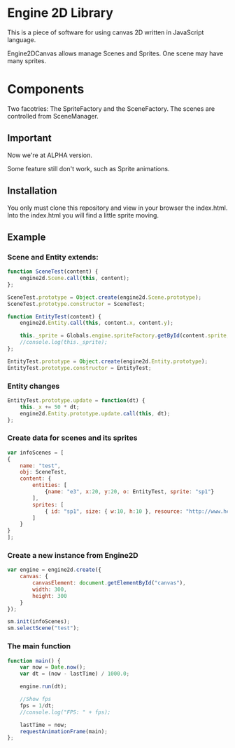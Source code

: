 # Engine 2D Library
This is a piece of software for using canvas 2D written in JavaScript language.

Engine2DCanvas allows manage Scenes and Sprites. One scene may have many sprites.


# Components
Two facotries: The SpriteFactory and the SceneFactory.
The scenes are controlled from SceneManager.

## Important
Now we're at ALPHA version.

Some feature still don't work, such as Sprite animations.

## Installation
You only must clone this repository and view in your browser the index.html.
Into the index.html you will find a little sprite moving.

## Example

### Scene and Entity extends:

```javascript
function SceneTest(content) {
	engine2d.Scene.call(this, content);
};

SceneTest.prototype = Object.create(engine2d.Scene.prototype);
SceneTest.prototype.constructor = SceneTest;

function EntityTest(content) {
	engine2d.Entity.call(this, content.x, content.y);

	this._sprite = Globals.engine.spriteFactory.getById(content.sprite, [this._x, this._y]);
	//console.log(this._sprite);
};

EntityTest.prototype = Object.create(engine2d.Entity.prototype);
EntityTest.prototype.constructor = EntityTest;
```

### Entity changes
```javascript
EntityTest.prototype.update = function(dt) {
	this._x += 50 * dt;
	engine2d.Entity.prototype.update.call(this, dt);
};
```

### Create data for scenes and its sprites

```javascript
var infoScenes = [
{
	name: "test",
	obj: SceneTest,
	content: {
		entities: [
			{name: "e3", x:20, y:20, o: EntityTest, sprite: "sp1"}
		],
		sprites: [
			{ id: "sp1", size: { w:10, h:10 }, resource: "http://www.herbalife.com.pa/Content/Global/img/layout/icon_arrow.gif" }
		]
	}
}
];
```

### Create a new instance from Engine2D

```javascript
var engine = engine2d.create({
	canvas: {
		canvasElement: document.getElementById("canvas"),
		width: 300,
		height: 300
	}
});

sm.init(infoScenes);
sm.selectScene("test");
```

### The main function

```javascript
function main() {
	var now = Date.now();
	var dt = (now - lastTime) / 1000.0;

	engine.run(dt);

	//Show fps
	fps = 1/dt;
	//console.log("FPS: " + fps);

	lastTime = now;
	requestAnimationFrame(main);
};
```






